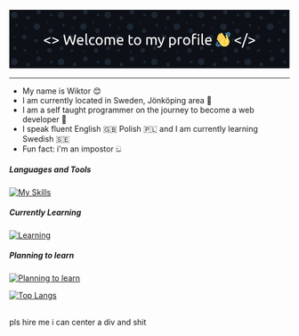 ![Header](./test3.png)

<hr>

<div id="about">
    <ul>
        <li>
            My name is Wiktor 😊
        </li>
        <li>
            I am currently located in Sweden, Jönköping area 💯
        </li>
        <li>
            I am a self taught programmer on the journey to become a web developer 🚀
        </li>
        <li>
            I speak fluent English 🇬🇧 Polish 🇵🇱 and I am currently learning Swedish 🇸🇪
        </li>
        <li>
            Fun fact: i'm an impostor ඞ
        </li>
    </ul>
</div>
               
<h5>Languages and Tools</h5>

[![My Skills](https://skillicons.dev/icons?i=python,express,ts,mongodb,linux)](python)

<h5>Currently Learning</h5>

[![Learning](https://skillicons.dev/icons?i=rust,postgresql)](https://skillicons.dev)

<h5>Planning to learn</h5>

[![Planning to learn](https://skillicons.dev/icons?i=sass,bootstrap,mysql,redis)](https://skillicons.dev)

[![Top Langs](https://github-readme-stats.vercel.app/api/top-langs/?username=anuraghazra&layout=compact)](https://github.com/anuraghazra/github-readme-stats)


    
<br>
pls hire me i can center a div and shit
